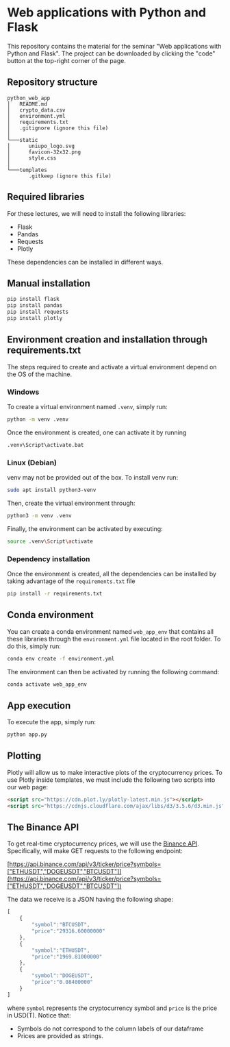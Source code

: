 # Web applications with Python and Flask

This repository contains the material for the seminar "Web applications with Python and Flask". The project can be downloaded by clicking the "code" button at the top-right corner of the page.

## Repository structure

```
python_web_app
│   README.md
│   crypto_data.csv 
│   environment.yml
│   requirements.txt
│   .gitignore (ignore this file)
│   
└───static
│      uniupo_logo.svg
│      favicon-32x32.png
│      style.css
│   
└───templates
       .gitkeep (ignore this file)
```

## Required libraries

For these lectures, we will need to install the following libraries:
- Flask
- Pandas
- Requests
- Plotly

These dependencies can be installed in different ways.

## Manual installation

```bash
pip install flask
pip install pandas
pip install requests
pip install plotly
```

## Environment creation and installation through requirements.txt

The steps required to create and activate a virtual environment depend on the OS of the machine.

### Windows

To create a virtual environment named `.venv`, simply run:

```bat
python -m venv .venv
```

Once the environment is created, one can activate it by running

```bat
.venv\Script\activate.bat
```

### Linux (Debian)

venv may not be provided out of the box. To install venv run:

```bash
sudo apt install python3-venv
```

Then, create the virtual environment through:

```bash
python3 -m venv .venv
```

Finally, the environment can be activated by executing:

```bash
source .venv\Script\activate
```

### Dependency installation

Once the environment is created, all the dependencies can be installed by taking advantage of the `requirements.txt` file

```bash
pip install -r requirements.txt
```

## Conda environment

You can create a conda environment named `web_app_env` that contains all these libraries
through the `environment.yml` file located in the root folder. To do this, simply run:

```bash
conda env create -f environment.yml
```

The environment can then be activated by running the following command:

```bash
conda activate web_app_env
```

## App execution

To execute the app, simply run:

```bash
python app.py
```

## Plotting

Plotly will allow us to make interactive plots of  the cryptocurrency prices.
To use Plotly inside templates, we must include the following two scripts into our web page:

```html
<script src="https://cdn.plot.ly/plotly-latest.min.js"></script>
<script src="https://cdnjs.cloudflare.com/ajax/libs/d3/3.5.6/d3.min.js"></script>
```

## The Binance API

To get real-time cryptocurrency prices, we will use the
[Binance API](https://github.com/binance/binance-spot-api-docs/blob/master/rest-api.md).
Specifically, will make GET requests to the following endpoint:

[https://api.binance.com/api/v3/ticker/price?symbols=["ETHUSDT","DOGEUSDT","BTCUSDT"]](https://api.binance.com/api/v3/ticker/price?symbols=["ETHUSDT","DOGEUSDT","BTCUSDT"])


The data we receive is a JSON having the following shape:

```js
[
    {
        "symbol":"BTCUSDT",
        "price":"29316.60000000"
    },
    {
        "symbol":"ETHUSDT",
        "price":"1969.81000000"
    },
    {
        "symbol":"DOGEUSDT",
        "price":"0.08400000"
    }
]
```

where `symbol` represents the cryptocurrency symbol and `price` is the price in USD(T). Notice that:
- Symbols do not correspond to the column labels of our dataframe
- Prices are provided as strings.
